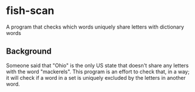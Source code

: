 # fish-scan
A program that checks which words uniquely share letters with dictionary words

## Background
Someone said that "Ohio" is the only US state that doesn't share any letters with the word "mackerels". This program is an effort to check that, in a way; it will check if a word in a set is uniquely excluded by the letters in another word.